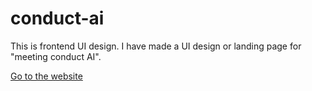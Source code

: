 # conduct-ai
This is frontend UI design. I have made a UI design or landing page for "meeting conduct AI".

[Go to the website](https://mrvikashkumar.github.io/conduct-ai/)
